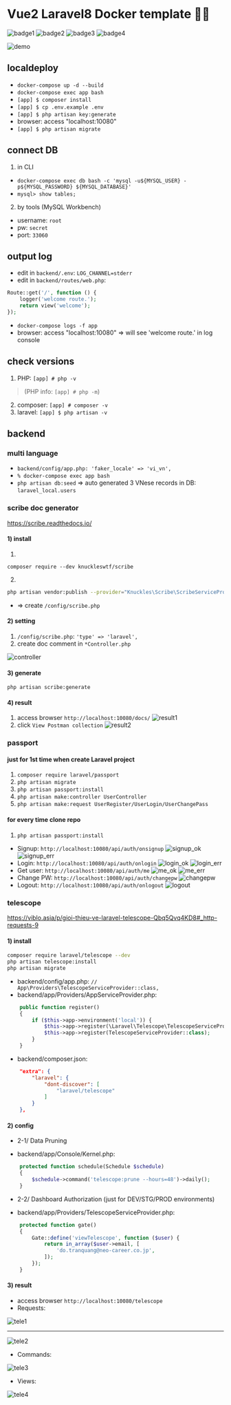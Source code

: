 # Vue2 Laravel8 Docker template 🚀🐳

![badge1](https://img.shields.io/badge/vue--js-2-yellow)
![badge2](https://img.shields.io/badge/laravel-8-brightgreen)
![badge3](https://img.shields.io/badge/mysql-8.0-orange)
![badge4](https://img.shields.io/badge/docker-20.10-blue)

![demo](screenshot/demo.png)

## localdeploy
- `docker-compose up -d --build`
- `docker-compose exec app bash`
- `[app] $ composer install`
- `[app] $ cp .env.example .env`
- `[app] $ php artisan key:generate`
- browser: access "localhost:10080"
- `[app] $ php artisan migrate`

## connect DB
1. in CLI
- `docker-compose exec db bash -c 'mysql -u${MYSQL_USER} -p${MYSQL_PASSWORD} ${MYSQL_DATABASE}'`
- `mysql> show tables;`
2. by tools (MySQL Workbench)
- username: `root`
- pw: `secret`
- port: `33060`

## output log
- edit in `backend/.env`: `LOG_CHANNEL=stderr`
- edit in `backend/routes/web.php`:
```php
Route::get('/', function () {
    logger('welcome route.');
    return view('welcome');
});
```
- `docker-compose logs -f app`
- browser: access "localhost:10080" => will see 'welcome route.' in log console

## check versions
1. PHP: `[app] # php -v`
>(PHP info: `[app] # php -m`)
2. composer: `[app] # composer -v`
3. laravel: `[app] $ php artisan -v`

## backend

### multi language
- `backend/config/app.php: 'faker_locale' => 'vi_vn',`
- `% docker-compose exec app bash`
- `php artisan db:seed` => auto generated 3 VNese records in DB: `laravel_local.users`

### scribe doc generator
https://scribe.readthedocs.io/

#### 1) install
1.
```shell
composer require --dev knuckleswtf/scribe
```
2.
```bash
php artisan vendor:publish --provider="Knuckles\Scribe\ScribeServiceProvider" --tag=scribe-config
```
- => create `/config/scribe.php`

#### 2) setting

1. `/config/scribe.php`: `'type' => 'laravel',`
2. create doc comment in `*Controller.php`

![controller](screenshot/controller.png)

#### 3) generate
```shell
php artisan scribe:generate
```

#### 4) result
1. access browser `http://localhost:10080/docs/`
![result1](screenshot/result1.png)
2. click `View Postman collection`
![result2](screenshot/result2.png)

### passport
#### just for 1st time when create Laravel project
1. `composer require laravel/passport`
2. `php artisan migrate`
3. `php artisan passport:install`
4. `php artisan make:controller UserController`
5. `php artisan make:request UserRegister/UserLogin/UserChangePass`

#### for every time clone repo
1. `php artisan passport:install`

+ Signup: `http://localhost:10080/api/auth/onsignup`
![signup_ok](screenshot/signup_ok.png)
![signup_err](screenshot/signup_err.png)
+ Login: `http://localhost:10080/api/auth/onlogin`
![login_ok](screenshot/login_ok.png)
![login_err](screenshot/login_err.png)
+ Get user: `http://localhost:10080/api/auth/me`
![me_ok](screenshot/me_ok.png)
![me_err](screenshot/me_err.png)
+ Change PW: `http://localhost:10080/api/auth/changepw`
![changepw](screenshot/changepw.png)
+ Logout: `http://localhost:10080/api/auth/onlogout`
![logout](screenshot/logout.png)

### telescope
https://viblo.asia/p/gioi-thieu-ve-laravel-telescope-Qbq5Qvq4KD8#_http-requests-9

#### 1) install
```sh
composer require laravel/telescope --dev
php artisan telescope:install
php artisan migrate
```
- backend/config/app.php: `// App\Providers\TelescopeServiceProvider::class,`
- backend/app/Providers/AppServiceProvider.php:
```php
    public function register()
    {
        if ($this->app->environment('local')) {
            $this->app->register(\Laravel\Telescope\TelescopeServiceProvider::class);
            $this->app->register(TelescopeServiceProvider::class);
        }
    }
```

- backend/composer.json:
```json
    "extra": {
        "laravel": {
            "dont-discover": [
                "laravel/telescope"
            ]
        }
    },
```

#### 2) config
- 2-1/ Data Pruning

+ backend/app/Console/Kernel.php:

```php
    protected function schedule(Schedule $schedule)
    {
        $schedule->command('telescope:prune --hours=48')->daily();
    }
```

- 2-2/ Dashboard Authorization (just for DEV/STG/PROD environments)

+ backend/app/Providers/TelescopeServiceProvider.php:

```php
    protected function gate()
    {
        Gate::define('viewTelescope', function ($user) {
            return in_array($user->email, [
                'do.tranquang@neo-career.co.jp',
            ]);
        });
    }
```

#### 3) result

- access browser `http://localhost:10080/telescope`
- Requests:

![tele1](screenshot/tele1.png)
**************************
![tele2](screenshot/tele2.png)

- Commands:

![tele3](screenshot/tele3.png)

- Views:

![tele4](screenshot/tele4.png)
